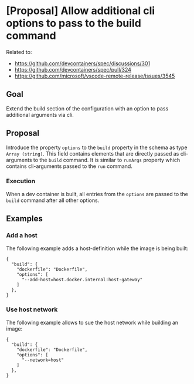 # [Proposal] Allow additional cli options to pass to the build command

Related to:
- https://github.com/devcontainers/spec/discussions/301
- https://github.com/devcontainers/spec/pull/324
- https://github.com/microsoft/vscode-remote-release/issues/3545

## Goal

Extend the build section of the configuration with an option to pass additional arguments via cli.

## Proposal

Introduce the property `options` to the `build` property in the schema as type `Array (string)`. This field contains elements that are directly passed as cli-arguments to the `build` command. It is similar to `runArgs` property which contains cli-arguments passed to the `run` command.

###  Execution

When a dev container is built, all entries from the `options` are passed to the `build` command after all other options.

## Examples

### Add a host

The following example adds a host-definition while the image is being built:

```jsonc
{
  "build": {
    "dockerfile": "Dockerfile",
    "options": [
      "--add-host=host.docker.internal:host-gateway"
    ]
  },
}
```

### Use host network

The following example allows to sue the host network while building an image:

```jsonc
{
  "build": {
    "dockerfile": "Dockerfile",
    "options": [
      "--network=host"
    ]
  },
}
```
